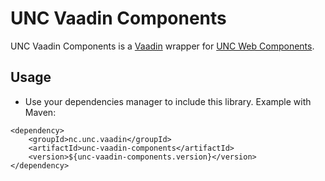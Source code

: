 # UNC Vaadin Components

UNC Vaadin Components is a [Vaadin](https://vaadin.com) wrapper for [UNC Web Components](https://github.com/unc-dsi/unc-web-components).

## Usage

* Use your dependencies manager to include this library. Example with Maven:
```
<dependency>
    <groupId>nc.unc.vaadin</groupId>
    <artifactId>unc-vaadin-components</artifactId>
    <version>${unc-vaadin-components.version}</version>
</dependency>
```
